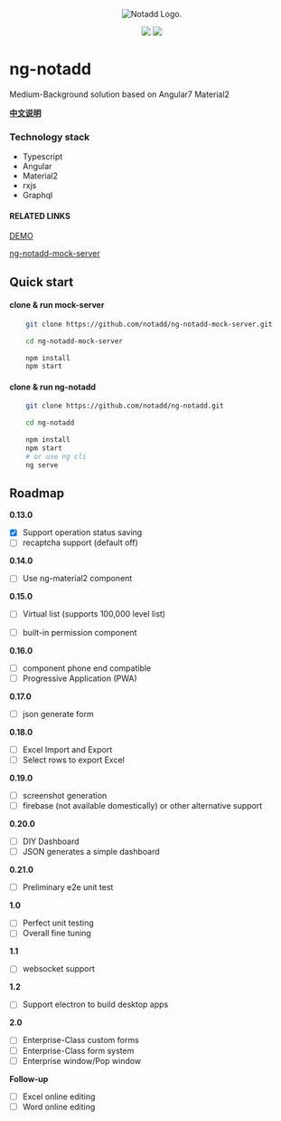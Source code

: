 
<p align="center"><img src="https://www.notadd.com/src/notado_logo420x96.svg" alt="Notadd Logo."></p>
<p align="center">
<a href="https://jq.qq.com/?_wv=1027&k=5qVzRh4" title="Notadd 官方技术交流群"><img src="https://img.shields.io/badge/QQ%20Group-321735506-6782d6.svg?style=flat-square"></a>
<a href="https://travis-ci.org/notadd/ng-notadd" title="Build Status"><img src="https://img.shields.io/travis/notadd/ng-notadd/master.svg?style=flat-square"></a>
</p>


# ng-notadd

Medium-Background solution based on Angular7 Material2


**[中文说明](README_zh.md)**


### Technology stack

- Typescript
- Angular
- Material2
- rxjs
- Graphql

#### RELATED LINKS

[DEMO](https://ng-notadd.notadd.net/)

[ng-notadd-mock-server](https://github.com/notadd/ng-notadd-mock-server)

## Quick start

#### clone & run mock-server
```bash
    git clone https://github.com/notadd/ng-notadd-mock-server.git
    
    cd ng-notadd-mock-server
    
    npm install
    npm start
```

#### clone & run ng-notadd
```bash
    git clone https://github.com/notadd/ng-notadd.git
     
    cd ng-notadd
     
    npm install
    npm start
    # or use ng cli
    ng serve
```

## Roadmap

**0.13.0**
- [x] Support operation status saving
- [ ] recaptcha support (default off)

**0.14.0**
- [ ] Use ng-material2 component

**0.15.0**
- [ ] Virtual list (supports 100,000 level list)
- [ ] built-in permission component


**0.16.0**
- [ ] component phone end compatible
- [ ] Progressive Application (PWA)

**0.17.0**
- [ ] json generate form

**0.18.0**
- [ ] Excel Import and Export
- [ ] Select rows to export Excel

**0.19.0**
- [ ] screenshot generation
- [ ] firebase (not available domestically) or other alternative support

**0.20.0**
- [ ] DIY Dashboard
- [ ] JSON generates a simple dashboard

**0.21.0**
- [ ] Preliminary e2e unit test

**1.0**
- [ ] Perfect unit testing
- [ ] Overall fine tuning

**1.1**
- [ ] websocket support

**1.2**
- [ ] Support electron to build desktop apps

**2.0**
- [ ] Enterprise-Class custom forms
- [ ] Enterprise-Class form system
- [ ] Enterprise window/Pop window

**Follow-up**

- [ ] Excel online editing 
- [ ] Word online editing
